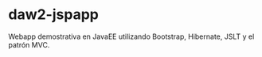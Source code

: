 daw2-jspapp
===========

Webapp demostrativa en JavaEE utilizando Bootstrap, Hibernate, JSLT y el patrón MVC.
